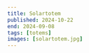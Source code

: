 ```yaml
---
title: Solartotem
published: 2024-10-22
end: 2024-09-08
tags: [totems]
images: [solartotem.jpg]
---
```

